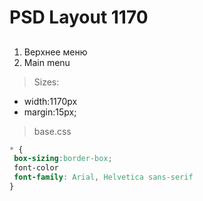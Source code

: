 # PSD Layout 1170

## 

1. Верхнее меню
2. Main menu

> Sizes:
+ width:1170px
+ margin:15px;

> base.css
```css
* {
 box-sizing:border-box;
 font-color
 font-family: Arial, Helvetica sans-serif
}
```